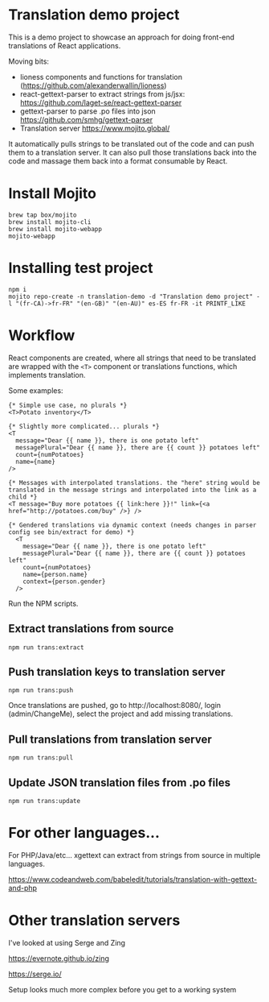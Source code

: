 # Translation demo project

This is a demo project to showcase an approach for doing front-end translations of React applications.


Moving bits: 
* lioness components and functions for translation (https://github.com/alexanderwallin/lioness)
* react-gettext-parser to extract strings from js/jsx: https://github.com/laget-se/react-gettext-parser
* gettext-parser to parse .po files into json https://github.com/smhg/gettext-parser
* Translation server https://www.mojito.global/

It automatically pulls strings to be translated out of the code and can push them to a translation server. It can also pull those translations back into the code and massage them back into a format consumable by React.


# Install Mojito

```
brew tap box/mojito
brew install mojito-cli
brew install mojito-webapp
mojito-webapp
```


# Installing test project

```
npm i 
mojito repo-create -n translation-demo -d "Translation demo project" -l "(fr-CA)->fr-FR" "(en-GB)" "(en-AU)" es-ES fr-FR -it PRINTF_LIKE
```

# Workflow

React components are created, where all strings that need to be translated are wrapped with the `<T>` component or translations functions, which implements translation.

Some examples:

```
{* Simple use case, no plurals *}
<T>Potato inventory</T>

{* Slightly more complicated... plurals *}
<T
  message="Dear {{ name }}, there is one potato left"
  messagePlural="Dear {{ name }}, there are {{ count }} potatoes left"
  count={numPotatoes}
  name={name}
/>

{* Messages with interpolated translations. the "here" string would be translated in the message strings and interpolated into the link as a child *}
<T message="Buy more potatoes {{ link:here }}!" link={<a href="http://potatoes.com/buy" />} />

{* Gendered translations via dynamic context (needs changes in parser config see bin/extract for demo) *}
  <T
    message="Dear {{ name }}, there is one potato left"
    messagePlural="Dear {{ name }}, there are {{ count }} potatoes left"
    count={numPotatoes}
    name={person.name}
    context={person.gender}
  />  
```


Run the NPM scripts.

## Extract translations from source

```
npm run trans:extract
```

## Push translation keys to translation server

```
npm run trans:push
```

Once translations are pushed, go to http://localhost:8080/, login (admin/ChangeMe), select the project and add missing translations.

## Pull translations from translation server

```
npm run trans:pull
```

## Update JSON translation files from .po files

```
npm run trans:update
```



# For other languages...

For PHP/Java/etc... xgettext can extract from strings from source in multiple languages. 

https://www.codeandweb.com/babeledit/tutorials/translation-with-gettext-and-php


# Other translation servers

I've looked at using Serge and Zing

https://evernote.github.io/zing

https://serge.io/

Setup looks much more complex before you get to a working system